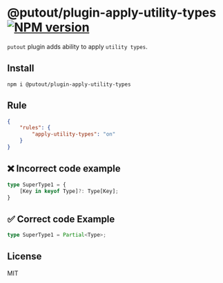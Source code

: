 # @putout/plugin-apply-utility-types [![NPM version][NPMIMGURL]][NPMURL]

[NPMIMGURL]: https://img.shields.io/npm/v/@putout/plugin-apply-utility-types.svg?style=flat&longCache=true
[NPMURL]: https://npmjs.org/package/@putout/plugin-apply-utility-types"npm"

`putout` plugin adds ability to apply `utility types`.

## Install

```
npm i @putout/plugin-apply-utility-types
```

## Rule

```json
{
    "rules": {
        "apply-utility-types": "on"
    }
}
```

## ❌ Incorrect code example

```ts
type SuperType1 = {
    [Key in keyof Type]?: Type[Key];
}
```

## ✅ Correct code Example

```ts
type SuperType1 = Partial<Type>;
```

## License

MIT
